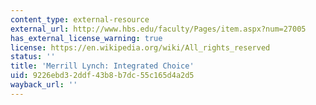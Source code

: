 ```yaml
---
content_type: external-resource
external_url: http://www.hbs.edu/faculty/Pages/item.aspx?num=27005
has_external_license_warning: true
license: https://en.wikipedia.org/wiki/All_rights_reserved
status: ''
title: 'Merrill Lynch: Integrated Choice'
uid: 9226ebd3-2ddf-43b8-b7dc-55c165d4a2d5
wayback_url: ''
---
```

